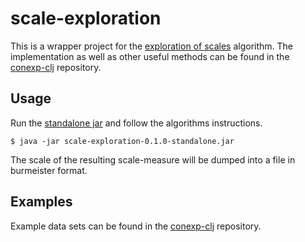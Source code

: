 # scale-exploration

This is a wrapper project for the [exploration of scales](https://arxiv.org/abs/2102.02576) algorithm. The implementation as well as other useful methods can be found in the [conexp-clj](https://github.com/tomhanika/conexp-clj) repository.

## Usage

Run the [standalone jar](https://github.com/hirthjo/scale-exploration/tree/master/target/uberjar/scale-exploration-1.0-SNAPSHOT-standalone.jar) and follow the algorithms instructions.

    $ java -jar scale-exploration-0.1.0-standalone.jar

The scale of the resulting scale-measure will be dumped into a file in burmeister format.
## Examples

Example data sets can be found in the [conexp-clj](https://github.com/tomhanika/conexp-clj/tree/dev/testing-data) repository.
